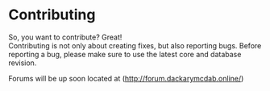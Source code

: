 # Contributing

So, you want to contribute? Great!  
Contributing is not only about creating fixes, but also reporting bugs. Before reporting a bug, please make sure to use the latest core and database revision.  

Forums will be up soon located at (http://forum.dackarymcdab.online/)
